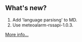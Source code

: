 ## What's new?

1. Add 'language parsisng' to MD.
2. Use meteoalarm-rssapi-1.0.3.

[More info...](https://github.com/xlcnd/meteoalarmeu/issues?q=is%3Aissue+is%3Aopen+label%3Ainfo)
